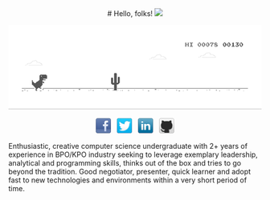 <div align='center'>
# Hello, folks! <img src="https://raw.githubusercontent.com/MartinHeinz/MartinHeinz/master/wave.gif" width="30px">


![image](dino.gif)

</div>
<p align='center'>
<a href="https://www.facebook.com/danu.thathsarana.de"><img height="30" src="facebook-32x32.png"></a>&nbsp;&nbsp;
<a href="https://twitter.com/FfutryD"><img height="30" src="twitter-32x32.png"></a>&nbsp;&nbsp;
<a href="https://www.linkedin.com/in/thathsaranaweerakoon"><img height="30" src="linkedin-32x32.png"></a>&nbsp;&nbsp;
<a href="https://github.com/thatz98"><img height="30" src="github-32x32.png"></a>
</p>


Enthusiastic, creative computer science undergraduate with 2+ years of experience in BPO/KPO industry seeking to leverage exemplary leadership, analytical and programming skills, thinks out of the box and tries to go beyond the tradition. Good negotiator, presenter, quick learner and adopt fast to new technologies and environments within a very short period of time. 
<!--
**thatz98/thatz98** is a ✨ _special_ ✨ repository because its `README.md` (this file) appears on your GitHub profile.

Here are some ideas to get you started:

- 🔭 I’m currently working on ...
- 🌱 I’m currently learning ...
- 👯 I’m looking to collaborate on ...
- 🤔 I’m looking for help with ...
- 💬 Ask me about ...
- 📫 How to reach me: ...
- 😄 Pronouns: ...
- ⚡ Fun fact: ...
-->
